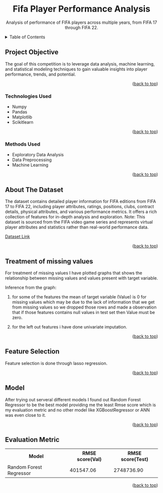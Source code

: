 <a name="readme-top"></a>
<div align = "center">
  <h1 align="center">Fifa Player Performance Analysis</h3>
  <p align="center">
    Analysis of performance of FIFA players across multiple years, from FIFA 17 through FIFA 22.
    <br />
</div>

<!-- TABLE OF CONTENTS -->
<details>
  <summary>Table of Contents</summary>
  <ol>
    <li>
      Project Objective
      <ul>
        <li><a href="#built-with">Technologies Used</a></li>
      </ul>
      <ul>
        <li><a href="#built-with">methods Used</a></li>
      </ul>
    </li>
    <li><a href="#About dataset">About the dataset</a></li>
    <li><a href="#Missing values">Treatment of missing values</a></li>
    <li><a href="#Encoding categorical variables">Encoding of Categorical Variables</a></li>
    <li><a href="#Feature Selection">Feature Selection</a></li>
    <li><a href="#Model Used">Model</a></li>
    <li><a href="#Evaluation Metric">Evaluation Metric</a></li>
  </ol>
</details>

<!-- Project Objective -->
<a name="Project Objective"></a>
## Project Objective

The goal of this competition is to leverage data analysis, machine learning, and statistical modeling techniques to gain valuable insights into player performance, trends, and potential.

<p align="right">(<a href="#readme-top">back to top</a>)</p>

### Technologies Used

* Numpy
* Pandas
* Matplotlib
* Scikitlearn

<p align="right">(<a href="#readme-top">back to top</a>)</p>

### Methods Used

* Exploratory Data Analysis
* Data Preprocessing
* Machine Learning

<p align="right">(<a href="#readme-top">back to top</a>)</p>

<!-- ABOUT THE Dataset-->
## About The Dataset

The dataset contains detailed player information for FIFA editions from FIFA 17 to FIFA 22, including player attributes, ratings, positions, clubs, contract details, physical attributes, and various performance metrics. It offers a rich collection of features for in-depth analysis and exploration.
Note: This dataset is sourced from the FIFA video game series and represents virtual player attributes and statistics rather than real-world performance data.

[Dataset Link](https://www.kaggle.com/competitions/mltiverse-join-comp/data)

<p align="right">(<a href="#readme-top">back to top</a>)</p>

<!-- Missing values-->
## Treatment of missing values

For treatment of missing values I have plotted graphs that shows the relationship between missing values and values present with target variable.

Inference from the graph:
1. for some of the features the mean of target variable (Value) is 0 for missing values which may be due to the lack of information that we get from missing values so we dropped those rows and made a observation that if those features contains null values in test set then Value must be zero.
  
2. for the left out features i have done univariate imputation.

<p align="right">(<a href="#readme-top">back to top</a>)</p>


## Feature Selection

Feature selection is done through lasso regression.

<p align="right">(<a href="#readme-top">back to top</a>)</p>


## Model
<a name="Model"></a>
After trying out serveral different models I found out Random Forest Regressor to be the best model providing me the least Rmse score which is my evaluation metric and no other model like XGBoostRegressor or ANN was even close to it.

<p align="right">(<a href="#readme-top">back to top</a>)</p>

## Evaluation Metric

<table>
  <tr>
    <th>Model</th>
    <th>RMSE score(Val)</th>
    <th>RMSE score(Test)</th>
  </tr>
  <tr>
    <td>Random Forest Regressor</td>
    <td>401547.06</td>
    <td>2748736.90</td>
  </tr>
</table>

<p align="right">(<a href="#readme-top">back to top</a>)</p>
